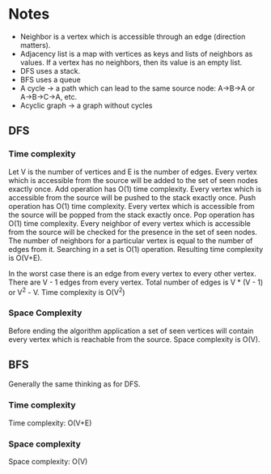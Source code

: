 # Notes

* Neighbor is a vertex which is accessible through an edge (direction matters).
* Adjacency list is a map with vertices as keys and lists of neighbors as
  values. If a vertex has no neighbors, then its value is an empty list.
* DFS uses a stack.
* BFS uses a queue
* A cycle -> a path which can lead to the same source node:
	A->B->A or A->B->C->A, etc.
* Acyclic graph -> a graph without cycles

## DFS

### Time complexity

Let V is the number of vertices and E is the number of edges.
Every vertex which is accessible from the source will be added to the set of
seen nodes exactly once. Add operation has O(1) time complexity.
Every vertex which is accessible from the source will be pushed to the stack
exactly once. Push operation has O(1) time complexity.
Every vertex which is accessible from the source will be popped from the stack
exactly once. Pop operation has O(1) time complexity.
Every neighbor of every vertex which is accessible from the source will be
checked for the presence in the set of seen nodes. The number of neighbors for
a particular vertex is equal to the number of edges from it. Searching in a
set is O(1) operation.
Resulting time complexity is O(V+E).

In the worst case there is an edge from every vertex to every other vertex.
There are V - 1 edges from every vertex. Total number of edges is V * (V - 1) or
V<sup>2</sup> - V.
Time complexity is O(V<sup>2</sup>)

### Space Complexity

Before ending the algorithm application a set of seen vertices will contain
every vertex which is reachable from the source.
Space complexity is O(V).

## BFS

Generally the same thinking as for DFS.

### Time complexity

Time complexity: O(V+E)

### Space complexity
Space complexity: O(V)
